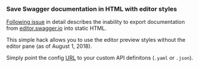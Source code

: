 ### Save Swagger documentation in HTML with editor styles

[Following issue](https://github.com/swagger-api/swagger-editor/issues/664) in detail describes the inability to export documentation from [editor.swagger.io](https://editor.swagger.io/) into static HTML.

This simple hack allows you to use the editor preview styles without the editor pane (as of August 1, 2018).

Simply point the config [URL](https://github.com/v1adko/swagger-editor-html/blob/master/index.html#L75) to your custom API definitons (`.yaml` or `.json`).
